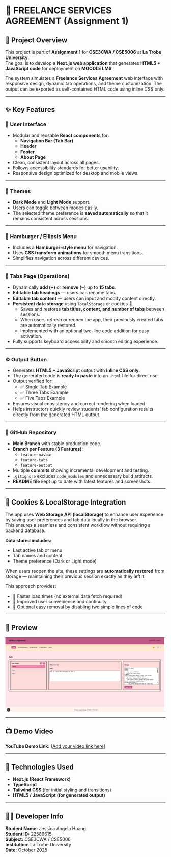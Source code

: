 # 💼 FREELANCE SERVICES AGREEMENT (Assignment 1)

## 🧩 Project Overview

This project is part of **Assignment 1** for **CSE3CWA / CSE5006** at **La Trobe University**.  
The goal is to develop a **Next.js web application** that generates **HTML5 + JavaScript code** for deployment on **MOODLE LMS**.

The system simulates a **Freelance Services Agreement** web interface with responsive design, dynamic tab operations, and theme customization. The output can be exported as self-contained HTML code using inline CSS only.

---

## ✨ Key Features

### 🧭 User Interface
- Modular and reusable **React components** for:
  - **Navigation Bar (Tab Bar)**
  - **Header**
  - **Footer**
  - **About Page**
- Clean, consistent layout across all pages.
- Follows accessibility standards for better usability.
- Responsive design optimized for desktop and mobile views.

---

### 🎨 Themes
- **Dark Mode** and **Light Mode** support.  
- Users can toggle between modes easily.
- The selected theme preference is **saved automatically** so that it remains consistent across sessions.

---

### 🍔 Hamburger / Ellipsis Menu
- Includes a **Hamburger-style menu** for navigation.  
- Uses **CSS transform animations** for smooth menu transitions.
- Simplifies navigation across different devices.

---

### 🧱 Tabs Page (Operations)
- Dynamically **add (+)** or **remove (−)** up to **15 tabs**.  
- **Editable tab headings** — users can rename tabs.  
- **Editable tab content** — users can input and modify content directly.  
- **Persistent data storage** using `localStorage` or cookies 💾  
  - Saves and restores **tab titles, content, and number of tabs** between sessions.
  - When users refresh or reopen the app, their previously created tabs are automatically restored.
  - Implemented with an optional two-line code addition for easy activation.
- Fully supports keyboard accessibility and smooth editing experience.

---

### ⚙️ Output Button
- Generates **HTML5 + JavaScript** output with **inline CSS only**.  
- The generated code is **ready to paste** into an `.html` file for direct use.  
- Output verified for:
  - ✅ Single Tab Example  
  - ✅ Three Tabs Example  
  - ✅ Five Tabs Example  
- Ensures visual consistency and correct rendering when loaded.
- Helps instructors quickly review students’ tab configuration results directly from the generated HTML output.

---

### 🌿 GitHub Repository
- **Main Branch** with stable production code.  
- **Branch per Feature (3 Features)**:  
  - `feature-navbar`  
  - `feature-tabs`  
  - `feature-output`  
- Multiple **commits** showing incremental development and testing.  
- `.gitignore` excludes `node_modules` and unnecessary build artifacts.  
- **README file** kept up to date with latest features and screenshots.  

---

## 💾 Cookies & LocalStorage Integration

The app uses **Web Storage API (localStorage)** to enhance user experience by saving user preferences and tab data locally in the browser.  
This ensures a seamless and consistent workflow without requiring a backend database.

**Data stored includes:**
- Last active tab or menu  
- Tab names and content  
- Theme preference (Dark or Light mode)

When users reopen the site, these settings are **automatically restored** from storage — maintaining their previous session exactly as they left it.

This approach provides:
- 🔹 Faster load times (no external data fetch required)  
- 🔹 Improved user convenience and continuity  
- 🔹 Optional easy removal by disabling two simple lines of code  

---

## 📸 Preview

![Homepage Screenshot](./assets/Img1.png)

---

## 📺 Demo Video

**YouTube Demo Link:** [[Add your video link here](https://youtu.be/Hb9postwSnk)]  

---

## 🧠 Technologies Used
- **Next.js (React Framework)**  
- **TypeScript**  
- **Tailwind CSS** (for initial styling and transitions)  
- **HTML5 / JavaScript (for generated output)**  

---

## 🧑‍💻 Developer Info
**Student Name:** Jessica Angela Huang  
**Student ID:** 22586615  
**Subject:** CSE3CWA / CSE5006  
**Institution:** La Trobe University  
**Date:** October 2025  
